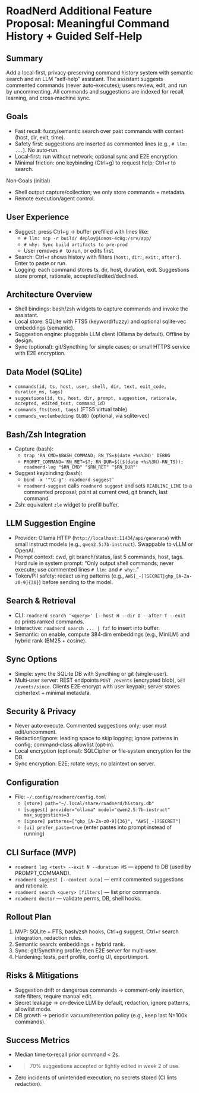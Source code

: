 # RoadNerd Additional Feature Proposal: Meaningful Command History + Guided Self‑Help

## Summary
Add a local‑first, privacy‑preserving command history system with semantic search and an LLM “self‑help” assistant. The assistant suggests commented commands (never auto‑executes); users review, edit, and run by uncommenting. All commands and suggestions are indexed for recall, learning, and cross‑machine sync.

## Goals
- Fast recall: fuzzy/semantic search over past commands with context (host, dir, exit, time).
- Safety first: suggestions are inserted as commented lines (e.g., `# llm: ...`). No auto‑run.
- Local‑first: run without network; optional sync and E2E encryption.
- Minimal friction: one keybinding (Ctrl+g) to request help; Ctrl+r to search.

Non‑Goals (initial)
- Shell output capture/collection; we only store commands + metadata.
- Remote execution/agent control.

## User Experience
- Suggest: press Ctrl+g → buffer prefilled with lines like:
  - `# llm: scp -r build/ deploy@ionos-4c8g:/srv/app/`
  - `# why: Sync build artifacts to pre‑prod`
  - User removes `# ` to run, or edits first.
- Search: Ctrl+r shows history with filters (`host:`, `dir:`, `exit:`, `after:`). Enter to paste or run.
- Logging: each command stores ts, dir, host, duration, exit. Suggestions store prompt, rationale, accepted/edited/declined.

## Architecture Overview
- Shell bindings: bash/zsh widgets to capture commands and invoke the assistant.
- Local store: SQLite with FTS5 (keyword/fuzzy) and optional sqlite‑vec embeddings (semantic).
- Suggestion engine: pluggable LLM client (Ollama by default). Offline by design.
- Sync (optional): git/Syncthing for simple cases; or small HTTPS service with E2E encryption.

## Data Model (SQLite)
- `commands(id, ts, host, user, shell, dir, text, exit_code, duration_ms, tags)`
- `suggestions(id, ts, host, dir, prompt, suggestion, rationale, accepted, edited_text, command_id)`
- `commands_fts(text, tags)` (FTS5 virtual table)
- `commands_vec(embedding BLOB)` (optional, via sqlite‑vec)

## Bash/Zsh Integration
- Capture (bash):
  - `trap 'RN_CMD=$BASH_COMMAND; RN_TS=$(date +%s%3N)' DEBUG`
  - `PROMPT_COMMAND='RN_RET=$?; RN_DUR=$(($(date +%s%3N)-RN_TS)); roadnerd-log "$RN_CMD" "$RN_RET" "$RN_DUR"'`
- Suggest keybinding (bash):
  - `bind -x '"\C-g": roadnerd-suggest'`
  - `roadnerd-suggest` calls `roadnerd suggest` and sets `READLINE_LINE` to a commented proposal; point at current cwd, git branch, last command.
- Zsh: equivalent `zle` widget to prefill buffer.

## LLM Suggestion Engine
- Provider: Ollama HTTP (`http://localhost:11434/api/generate`) with small instruct models (e.g., `qwen2.5:7b-instruct`). Swappable to vLLM or OpenAI.
- Prompt context: cwd, git branch/status, last 5 commands, host, tags. Hard rule in system prompt: “Only output shell commands; never execute; use commented lines `# llm:` and `# why:`.”
- Token/PII safety: redact using patterns (e.g., `AWS[_-]?SECRET|ghp_[A-Za-z0-9]{36}`) before sending to the model.

## Search & Retrieval
- CLI: `roadnerd search '<query>' [--host H --dir D --after T --exit 0]` prints ranked commands.
- Interactive: `roadnerd search ... | fzf` to insert into buffer.
- Semantic: on enable, compute 384‑dim embeddings (e.g., MiniLM) and hybrid rank (BM25 + cosine).

## Sync Options
- Simple: sync the SQLite DB with Syncthing or git (single‑user).
- Multi‑user server: REST endpoints `POST /events` (encrypted blob), `GET /events/since`. Clients E2E‑encrypt with user keypair; server stores ciphertext + minimal metadata.

## Security & Privacy
- Never auto‑execute. Commented suggestions only; user must edit/uncomment.
- Redaction/ignore: leading space to skip logging; ignore patterns in config; command‑class allowlist (opt‑in).
- Local encryption (optional): SQLCipher or file‑system encryption for the DB.
- Sync encryption: E2E; rotate keys; no plaintext on server.

## Configuration
- File: `~/.config/roadnerd/config.toml`
  - `[store] path="~/.local/share/roadnerd/history.db"`
  - `[suggest] provider="ollama" model="qwen2.5:7b-instruct" max_suggestions=3`
  - `[ignore] patterns=["ghp_[A-Za-z0-9]{36}", "AWS[_-]?SECRET"]`
  - `[ui] prefer_paste=true`  (enter pastes into prompt instead of running)

## CLI Surface (MVP)
- `roadnerd log <text> --exit N --duration MS` — append to DB (used by PROMPT_COMMAND).
- `roadnerd suggest [--context auto]` — emit commented suggestions and rationale.
- `roadnerd search <query> [filters]` — list prior commands.
- `roadnerd doctor` — validate perms, DB, shell hooks.

## Rollout Plan
1) MVP: SQLite + FTS, bash/zsh hooks, Ctrl+g suggest, Ctrl+r search integration, redaction rules.
2) Semantic search: embeddings + hybrid rank.
3) Sync: git/Syncthing profile; then E2E server for multi‑user.
4) Hardening: tests, perf profile, config UI, export/import.

## Risks & Mitigations
- Suggestion drift or dangerous commands → comment‑only insertion, safe filters, require manual edit.
- Secret leakage → on‑device LLM by default, redaction, ignore patterns, allowlist mode.
- DB growth → periodic vacuum/retention policy (e.g., keep last N=100k commands).

## Success Metrics
- Median time‑to‑recall prior command < 2s.
- >70% suggestions accepted or lightly edited in week 2 of use.
- Zero incidents of unintended execution; no secrets stored (CI lints redaction).

